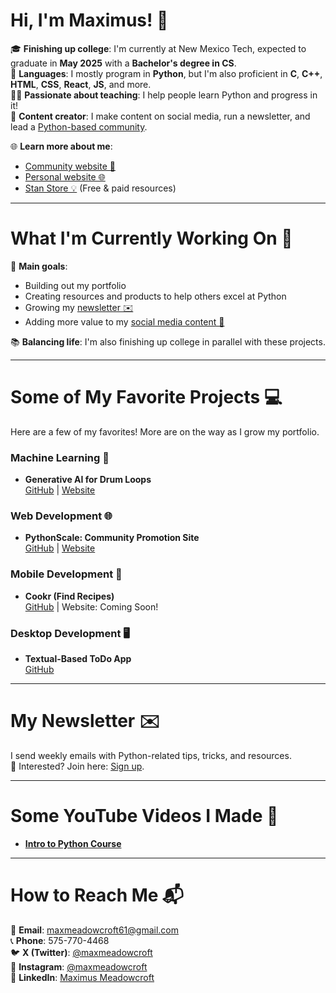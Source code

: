 # Hi, I'm Maximus! 👋

🎓 **Finishing up college**: I'm currently at New Mexico Tech, expected to graduate in **May 2025** with a **Bachelor's degree in CS**.  
🐍 **Languages**: I mostly program in **Python**, but I'm also proficient in **C**, **C++**, **HTML**, **CSS**, **React**, **JS**, and more.  
🧑‍🏫 **Passionate about teaching**: I help people learn Python and progress in it!  
📱 **Content creator**: I make content on social media, run a newsletter, and lead a [Python-based community](https://skool.com/coder).  

🌐 **Learn more about me**:  
- [Community website 🌟](https://www.pythonscale.com)  
- [Personal website 🌐](https://www.maxmeadowcroft.com)  
- [Stan Store 💡](https://stan.store/maximusmeadowcroft) (Free & paid resources)

---

# What I'm Currently Working On 🚀

🎯 **Main goals**:  
- Building out my portfolio  
- Creating resources and products to help others excel at Python  
- Growing my [newsletter ✉️](https://pythonscale.us9.list-manage.com/subscribe?u=367340ff751e325b3d1718885&id=00e3d88cde)  
- Adding more value to my [social media content 🎥](https://www.instagram.com/maxmeadowcroft/)  

📚 **Balancing life**: I'm also finishing up college in parallel with these projects.

---

# Some of My Favorite Projects 💻

Here are a few of my favorites! More are on the way as I grow my portfolio.  

### Machine Learning 🤖  
- **Generative AI for Drum Loops**  
  [GitHub](https://github.com/maxmeadowcroft/DrumGen) | [Website](https://drumgen.streamlit.app)

### Web Development 🌐  
- **PythonScale: Community Promotion Site**  
  [GitHub](https://github.com/maxmeadowcroft/PythonDeveloperCommunity) | [Website](https://www.pythonscale.com)

### Mobile Development 📱  
- **Cookr (Find Recipes)**  
  [GitHub](https://github.com/maxmeadowcroft/Cookr) | Website: Coming Soon!  

### Desktop Development 🖥️  
- **Textual-Based ToDo App**  
  [GitHub](https://github.com/maxmeadowcroft/TextualToDo)

---

# My Newsletter ✉️

I send weekly emails with Python-related tips, tricks, and resources.  
📩 Interested? Join here: [Sign up](https://pythonscale.us9.list-manage.com/subscribe?u=367340ff751e325b3d1718885&id=00e3d88cde).

---

# Some YouTube Videos I Made 🎥

- **[Intro to Python Course](https://www.youtube.com/watch?v=kRwhdFWkz2Q&list=PLHmGz7IUtKVilbjHQuiTfuqpfoGt1oCbp&index=14)**

---

# How to Reach Me 📬  

📧 **Email**: maxmeadowcroft61@gmail.com  
📞 **Phone**: 575-770-4468  
🐦 **X (Twitter)**: [@maxmeadowcroft](https://x.com/maxmeadowcroft)  
📸 **Instagram**: [@maxmeadowcroft](https://www.instagram.com/maxmeadowcroft/)  
💼 **LinkedIn**: [Maximus Meadowcroft](https://www.linkedin.com/in/maximus-meadowcroft/)

